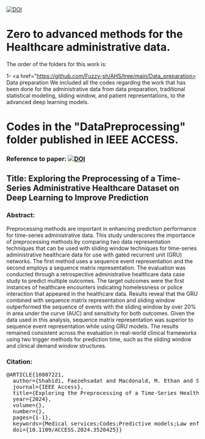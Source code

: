 <a href="https://www.linkedin.com/in/fuzzy-shahidi"><img src="https://img.shields.io/badge/Linkdin-Fuzzy%20Shahidi-blue.svg" alt="DOI"></a>


# Zero to advanced methods for the Healthcare administrative data.
The order of the folders for this work is:

1- <a href="https://github.com/Fuzzy-sh/AHS/tree/main/Data_preparation> Data preparation </a>
We included all the codes regarding the work that has been done for the administrative data from data preparation, traditional statistical modeling, sliding window, and patient representations, to the advanced deep learning models. 





# Codes in the "DataPreprocessing" folder published in IEEE ACCESS. 
### Reference to paper: <a href="https://doi.org/10.1109/ACCESS.2024.3520425"><img src="https://img.shields.io/badge/DOI-10.36227/techrxiv.173143474.47669751/v1-lightblue.svg" alt="DOI"></a>
## Title: Exploring the Preprocessing of a Time-Series Administrative Healthcare Dataset on Deep Learning to Improve Prediction
### Abstract:

Preprocessing methods are important in enhancing prediction performance for time-series administrative data. This study underscores the importance of preprocessing methods by comparing two data representation techniques that can be used with sliding window techniques for time-series administrative healthcare data for use with gated recurrent unit (GRU) networks. The first method uses a sequence event representation and the second employs a sequence matrix representation. The evaluation was conducted through a retrospective administrative healthcare data case study to predict multiple outcomes. The target outcomes were the first instances of healthcare encounters indicating homelessness or police interaction that appeared in the healthcare data. Results reveal that the GRU combined with sequence matrix representation and sliding window outperformed the sequence of events with the sliding window by over 20% in area under the curve (AUC) and sensitivity for both outcomes. Given the data used in this analysis, sequence matrix representation was superior to sequence event representation while using GRU models. The results remained consistent across the evaluation in real-world clinical frameworks using two trigger methods for prediction time, such as the sliding window and clinical demand window structures.

### Citation:

<pre>
@ARTICLE{10807221,
  author={Shahidi, Faezehsadat and Macdonald, M. Ethan and Seitz, Dallas and Barry, Rebecca and Messier, Geoffrey},
  journal={IEEE Access}, 
  title={Exploring the Preprocessing of a Time-Series Healthcare Administrative Dataset on Deep Learning to Improve Prediction}, 
  year={2024},
  volume={},
  number={},
  pages={1-1},
  keywords={Medical services;Codes;Predictive models;Law enforcement;Sparse matrices;Indexes;Data models;Databases;Logic gates;Vectors;Gated recurrent unit networks;on clinical demand window structure;sliding window;sequence of event and sequence matrix representations;time-series healthcare administrative data},
  doi={10.1109/ACCESS.2024.3520425}}
  
  </pre>

